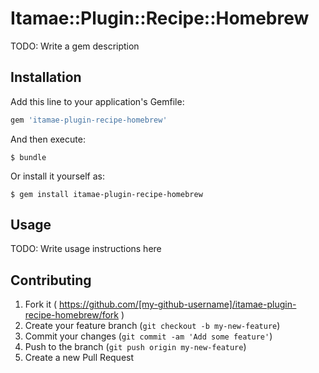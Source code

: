 # Itamae::Plugin::Recipe::Homebrew

TODO: Write a gem description

## Installation

Add this line to your application's Gemfile:

```ruby
gem 'itamae-plugin-recipe-homebrew'
```

And then execute:

    $ bundle

Or install it yourself as:

    $ gem install itamae-plugin-recipe-homebrew

## Usage

TODO: Write usage instructions here

## Contributing

1. Fork it ( https://github.com/[my-github-username]/itamae-plugin-recipe-homebrew/fork )
2. Create your feature branch (`git checkout -b my-new-feature`)
3. Commit your changes (`git commit -am 'Add some feature'`)
4. Push to the branch (`git push origin my-new-feature`)
5. Create a new Pull Request
